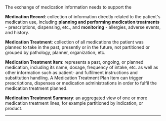 The exchange of medication information needs to support the 


**Medication Record**: collection of information directly related to the patient's medication use, including
**planning and performing medication treatments** - prescriptions, dispensing, etc., and **monitoring** - allergies, adverse events, and history.

**Medication Treatment**: collection of all medications the patient was planned to take in the past, presently or in the future, not partitioned or grouped by pathology, planner, organization, etc.

**Medication Treatment Item**: represents a past, ongoing, or planned medication, including its name, dosage, frequency of intake, etc. as well as other information such as patient- and fulfilment instructions and substitution handling. A Medication Treatment Plan Item can trigger prescriptions, dispenses or medication administrations in order to fulfil the medication treatment planned.

**Medication Treatment Summary**: an aggregated view of one or more medication treatment lines, for example partitioned by indication, or product.


---
